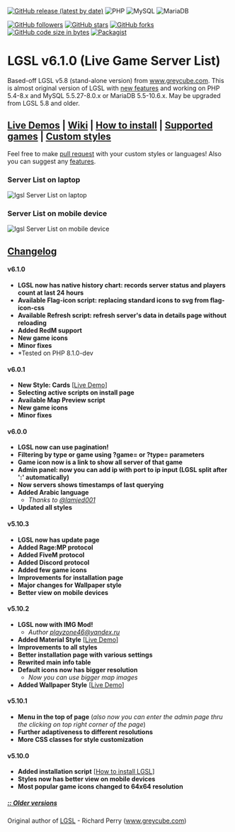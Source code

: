 [![GitHub release (latest by date)](https://img.shields.io/github/v/release/tltneon/lgsl?color=green&style=for-the-badge)](https://github.com/tltneon/lgsl/releases)
![PHP](https://img.shields.io/badge/PHP-5.4--8.1.0-brightgreen?style=for-the-badge&logo=php)
![MySQL](https://img.shields.io/badge/MySQL-5.5.27--8.0.x-brightgreen?style=for-the-badge&logo=mysql)
![MariaDB](https://img.shields.io/badge/MariaDB-5.5--10.6.x-brightgreen?style=for-the-badge&logo=mariadb)

[![GitHub followers](https://img.shields.io/github/followers/tltneon?style=for-the-badge)](https://github.com/tltneon?tab=followers)
[![GitHub stars](https://img.shields.io/github/stars/tltneon/lgsl?style=for-the-badge)](https://github.com/tltneon/lgsl/stargazers)
[![GitHub forks](https://img.shields.io/github/forks/tltneon/lgsl?style=for-the-badge)](https://github.com/tltneon/lgsl/fork)
[![GitHub code size in bytes](https://img.shields.io/github/languages/code-size/tltneon/lgsl?style=for-the-badge)](https://github.com/tltneon/lgsl/archive/master.zip)
[![Packagist](https://img.shields.io/packagist/l/tltneon/lgsl?style=for-the-badge)](https://github.com/tltneon/lgsl/blob/master/LICENSE)
# LGSL v6.1.0 (Live Game Server List)
Based-off LGSL v5.8 (stand-alone version) from www.greycube.com. This is almost original version of LGSL with [new features](https://github.com/tltneon/lgsl#changelog) and working on PHP 5.4-8.x and MySQL 5.5.27-8.0.x or MariaDB 5.5-10.6.x. May be upgraded from LGSL 5.8 and older.

## [Live Demos](http://lgsl-demo.freesite.vip/) | [Wiki](https://github.com/tltneon/lgsl/wiki) | [How to install]( https://github.com/tltneon/lgsl/wiki/How-to-install-LGSL) | [Supported games](https://github.com/tltneon/lgsl/wiki/Supported-Games,-Query-protocols,-Default-ports) | [Custom styles](https://github.com/tltneon/lgsl/wiki/Styles)

Feel free to make [pull request](https://github.com/tltneon/lgsl) with your custom styles or languages! Also you can suggest any [features](https://github.com/tltneon/lgsl/issues).

### Server List on laptop
![lgsl Server List on laptop](https://i.imgur.com/oU2x9Y5.png)
### Server List on mobile device
![lgsl Server List on mobile device](https://i.imgur.com/oui8Nya.png)

## [Changelog](https://github.com/tltneon/lgsl/wiki/Changelog)
#### v6.1.0
- **LGSL now has native history chart: records server status and players count at last 24 hours**
- **Available Flag-icon script: replacing standard icons to svg from flag-icon-css**
- **Available Refresh script: refresh server's data in details page without reloading**
- **Added RedM support**
- **New game icons**
- **Minor fixes**
- *Tested on PHP 8.1.0-dev
#### v6.0.1
- **New Style: Cards** [[Live Demo](http://lgsl-demo.freesite.vip/lgsl9/index.php)]
- **Selecting active scripts on install page**
- **Available Map Preview script**
- **New game icons**
- **Minor fixes**
#### v6.0.0
- **LGSL now can use pagination!**
- **Filtering by type or game using ?game= or ?type= parameters**
- **Game icon now is a link to show all server of that game**
- **Admin panel: now you can add ip with port to ip input (LGSL split after ':' automatically)**
- **Now servers shows timestamps of last querying**
- **Added Arabic language**
	- *Thanks to [@lamjed001](https://github.com/lamjed001)*
- **Updated all styles**
#### v5.10.3
- **LGSL now has update page**
- **Added Rage:MP protocol**
- **Added FiveM protocol**
- **Added Discord protocol**
- **Added few game icons**
- **Improvements for installation page**
- **Major changes for Wallpaper style**
- **Better view on mobile devices**
#### v5.10.2
- **LGSL now with IMG Mod!**
	- *Author playzone46@yandex.ru*
- **Added Material Style** [[Live Demo](http://lgsl-demo.freesite.vip/lgsl6/index.php)]
- **Improvements to all styles**
- **Better installation page with various settings**
- **Rewrited main info table**
- **Default icons now has bigger resolution**
	- *Now you can use bigger map images*
- **Added Wallpaper Style** [[Live Demo](http://lgsl-demo.freesite.vip/lgsl8/index.php)]
#### v5.10.1
- **Menu in the top of page** (_also now you can enter the admin page thru the clicking on top right corner of the page_)
- **Further adaptiveness to different resolutions**
- **More CSS classes for style customization**
#### v5.10.0
- **Added installation script** [[How to install LGSL](https://github.com/tltneon/lgsl/wiki/How-to-install-LGSL)]
- **Styles now has better view on mobile devices**
- **Most popular game icons changed to 64x64 resolution**

##### [:: Older versions](https://github.com/tltneon/lgsl/wiki/Changelog)

Original author of [LGSL](https://github.com/tltneon/lgsl/releases/tag/v5.8) - Richard Perry (www.greycube.com)